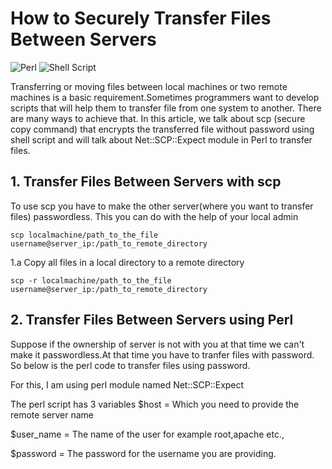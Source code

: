 # How to Securely Transfer Files Between Servers

![Perl](https://img.shields.io/badge/perl-%2339457E.svg?style=for-the-badge&logo=perl&logoColor=white) ![Shell Script](https://img.shields.io/badge/shell_script-%23121011.svg?style=for-the-badge&logo=gnu-bash&logoColor=white)

Transferring or  moving files between local machines or two remote machines is a basic requirement.Sometimes programmers want to develop scripts that will help them to transfer file from one system to another.
There are many ways to achieve that. In this article, we talk about scp (secure copy command) that encrypts the transferred file without password using shell script and will talk about Net::SCP::Expect module in Perl to transfer files.

## 1. Transfer Files Between Servers with scp
To use scp you have to make the other server(where you want to transfer files) passwordless. This you can do with the help of your local admin
```
scp localmachine/path_to_the_file username@server_ip:/path_to_remote_directory
```

1.a Copy all files in a local directory to a remote directory

```
scp -r localmachine/path_to_the_file username@server_ip:/path_to_remote_directory
```

## 2. Transfer Files Between Servers using Perl
Suppose if the ownership of server is not with you at that time we can't make it passwordless.At that time you have to tranfer files with password.
So below is the perl code to transfer files using password.

For this, I am using perl module named Net::SCP::Expect

The perl script has 3 variables
$host = Which you need to provide the remote server name

$user_name =  The name of the user for example root,apache etc.,

$password = The password for the username you are providing.



